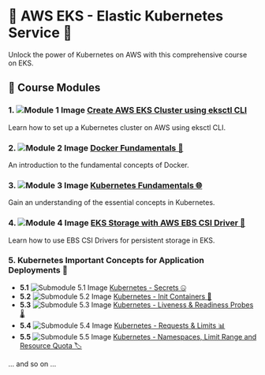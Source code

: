 # 🚀 AWS EKS - Elastic Kubernetes Service 🚀

Unlock the power of Kubernetes on AWS with this comprehensive course on EKS.

## 📘 Course Modules
### 1. ![Module 1 Image](./images/module1.png) [Create AWS EKS Cluster using eksctl CLI](./Module1)
   Learn how to set up a Kubernetes cluster on AWS using eksctl CLI.

### 2. ![Module 2 Image](./images/module2.png) [Docker Fundamentals 🐳](./Module2)
   An introduction to the fundamental concepts of Docker.

### 3. ![Module 3 Image](./images/module3.png) [Kubernetes Fundamentals 🌐](./Module3)
   Gain an understanding of the essential concepts in Kubernetes.

### 4. ![Module 4 Image](./images/module4.png) [EKS Storage with AWS EBS CSI Driver 💾](./Module4)
   Learn how to use EBS CSI Drivers for persistent storage in EKS.

### 5. Kubernetes Important Concepts for Application Deployments 🚀
   - **5.1** ![Submodule 5.1 Image](./images/submodule5_1.png) [Kubernetes - Secrets 🤐](./Module5/Secrets)
   - **5.2** ![Submodule 5.2 Image](./images/submodule5_2.png) [Kubernetes - Init Containers 🏁](./Module5/InitContainers)
   - **5.3** ![Submodule 5.3 Image](./images/submodule5_3.png) [Kubernetes - Liveness & Readiness Probes 🌡️](./Module5/LivenessReadinessProbes)
   - **5.4** ![Submodule 5.4 Image](./images/submodule5_4.png) [Kubernetes - Requests & Limits 📊](./Module5/RequestsLimits)
   - **5.5** ![Submodule 5.5 Image](./images/submodule5_5.png) [Kubernetes - Namespaces, Limit Range and Resource Quota 🏷️](./Module5/Namespaces)

... and so on ...
